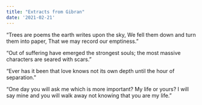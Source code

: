 ```yaml
---
title: "Extracts from Gibran"
date: '2021-02-21'
---
```


“Trees are poems the earth writes upon the sky, We fell them down and turn them into paper,
That we may record our emptiness.” 

“Out of suffering have emerged the strongest souls; the most massive characters are seared with scars.”

“Ever has it been that love knows not its own depth until the hour of separation."

“One day you will ask me which is more important? My life or yours? I will say mine and you will walk away not knowing that you are my life.” 